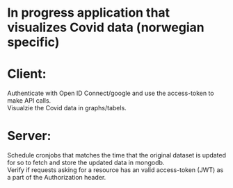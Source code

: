 # In progress application that visualizes Covid data (norwegian specific) 

# Client:
Authenticate with Open ID Connect/google and use the access-token to make API calls.\
Visualzie the Covid data in graphs/tabels.

# Server: 
Schedule cronjobs that matches the time that the original dataset is updated for so to fetch and store the updated data in mongodb.\
Verify if requests asking for a resource has an valid access-token (JWT) as a part of the Authorization header.


